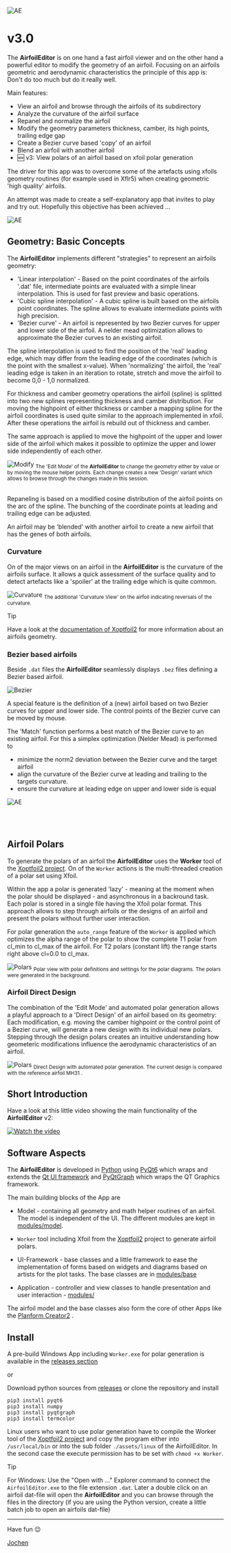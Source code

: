 ![AE](images/AirfoilEditor_logo.png "Screenshot of the AirfoilEditor ")

# v3.0


The **AirfoilEditor** is on one hand a fast airfoil viewer and on the other hand a powerful editor to modify the geometry of an airfoil. Focusing on an airfoils geometric and aerodynamic characteristics the principle of this app is: Don't do too much but do it really well.


Main features:  

* View an airfoil and browse through the airfoils of its subdirectory
* Analyze the curvature of the airfoil surface
* Repanel and normalize the airfoil
* Modify the geometry parameters thickness, camber, its high points, trailing edge gap  
* Create a Bezier curve based 'copy' of an airfoil 
* Blend an airfoil with another airfoil 
* :new:  v3: View polars of an airfoil based on xfoil polar generation

The driver for this app was to overcome some of the artefacts using xfoils geometry routines (for example used in Xflr5) when creating geometric 'high quality' airfoils. 

An attempt was made to create a self-explanatory app that invites to play and try out. Hopefully this objective has been achieved ... 


![AE](images/AirfoilEditor_App.png "Screenshot of the AirfoilEditor ")


## Geometry: Basic Concepts

The **AirfoilEditor** implements different "strategies" to represent an airfoils geometry:

- 'Linear interpolation' -  Based on the point coordinates of the airfoils '.dat' file, intermediate points are evaluated with a simple linear interpolation. This is used for fast preview and basic operations.
- 'Cubic spline interpolation' - A cubic spline is built based on the airfoils point coordinates. The spline allows to evaluate intermediate points with high precision.
- 'Bezier curve' - An airfoil is represented by two Bezier curves for upper and lower side of the airfoil. A nelder mead optimization allows to approximate the Bezier curves to an existing airfoil.


The spline interpolation is used to find the position of the 'real' leading edge, which may differ from the leading edge of the coordinates (which is the point with the smallest x-value). When 'normalizing' the airfoil, the 'real' leading edge is taken in an iteration to rotate, stretch and move the airfoil to become 0,0 - 1,0 normalized.

For thickness and camber geometry operations the airfoil (spline) is splitted into two new splines representing thickness and camber distribution. For moving the highpoint of either thickness or camber a mapping spline for the airfoil coordinates is used quite similar to the approach implemented in xfoil. After these operations the airfoil is rebuild out of thickness and camber. 

The same approach is applied to move the highpoint of the upper and lower side of the airfoil which makes it possible to optimize the upper and lower side independently of each other.



![Modify](images/Modify.png "Screenshot of Modifying Airfoil")
<sub>The 'Edit Mode' of the **AirfoilEditor** to change the geometry either by value or by moving the mouse helper points. Each change creates a new 'Design' variant which allows to browse through the changes made in this session. </sub>
<br></br>

Repaneling is based on a modified cosine distribution of the airfoil points on the arc of the spline. The bunching of the coordinate points at leading and trailing edge can be adjusted. 

An airfoil may be 'blended' with another airfoil to create a new airfoil that has the genes of both airfoils.

### Curvature 

On of the major views on an airfoil in the **AirfoilEditor** is the curvature of the airfoils surface. It allows a quick assessment of the surface quality and to detect artefacts like a 'spoiler' at the trailing edge which is quite common. 


![Curvature](images/Curvature.png "Screenshot of Curvature")
<sub>The additional 'Curvature View' on the airfoil indicating reversals of the curvature. </sub>

> [!TIP]
Have a look at the [documentation of Xoptfoil2](https://jxjo.github.io/Xoptfoil2/docs/geometry) for more information about an airfoils geometry.  


### Bezier based airfoils 

Beside `.dat` files the **AirfoilEditor** seamlessly displays `.bez` files defining a Bezier based airfoil. 

![Bezier](images/Bezier.png "Screenshot of Bezier curve definition")


A special feature is the definition of a (new) airfoil based on two Bezier curves for upper and lower side. The  control points of the Bezier curve can be moved by mouse.

The 'Match' function performs a best match of the Bezier curve to an existing airfoil. For this a simplex optimization (Nelder Mead) is performed to 
- minimize the norm2 deviation between the Bezier curve and the target airfoil
- align the curvature of the Bezier curve at leading and trailing to the targets curvature. 
- ensure the curvature at leading edge on upper and lower side is equal 


![AE](images/Match_Bezier.png "Screenshot of Bezier curve definition")

<!---
## Hicks-Henne based airfoils 

Hicks-Henne “bump” functions are applied to a base airfoil and add a linear combination of single-signed sine functions to deform its upper and lower surfaces to create a new airfoil shape.
They are used in the airfoil optimizer Xoptfoil2 as an alternative to Bezier curves to create new airfoil designs. 

The Airfoil Editor allows to visualize the Hicks-Henne functions which were applied to an airfoil. For this a special file format '.hicks' is used to interchange with Xoptfoil2.

![PC2](images/AirfoilEditor_Hicks-Henne.png "Screenshot of Hicks-Henne based airfoil")
<sup>Visualization of the Hicks-Henne bump functions, which were applied to the upper and lower side of the airfoil</sup>

-->
<br></br>

## Airfoil Polars

To generate the polars of an airfoil the **AirfoilEditor** uses the **Worker** tool of the [Xoptfoil2 project](https://jxjo.github.io/Xoptfoil2). On of the `Worker` actions is the multi-threaded creation of a polar set using Xfoil.

Within the app a polar is generated 'lazy' - meaning at the moment when the polar should be displayed - and asynchronous in a backround task. Each polar is stored in a single file having the Xfoil polar format. This approach allows to step through airfoils or the designs of an airfoil and present the polars without further user interaction.

For polar generation the `auto_range` feature of the `Worker` is applied which optimizes the alpha range of the polar to show the complete T1 polar from cl_min to cl_max of the airfoil. For T2 polars (constant lift) the range starts right above cl=0.0 to cl_max.


![Polars](images/Polars.png "Screenshot of Polar Generation")
<sub>Polar view with polar definitions and settings for the polar diagrams. The polars were generated in the background. </sub>

### Airfoil Direct Design 

The combination of the 'Edit Mode' and automated polar generation allows a playful approach to a 'Direct Design' of an airfoil based on its geometry: Each modification, e.g. moving the camber highpoint or the control point of a Bezier curve, will generate a new design with its individual new polars. Stepping through the design polars creates an intuitive understanding how geometeric modifications influence the aerodynamic characteristics of an airfoil. 


![Polars](images/Polars_direct_design.png "Direct Design with polar gneration")
<sub>Direct Design with automated polar generation. The current design is compared with the reference airfoil MH31
. </sub>



## Short Introduction 

Have a look at this little video showing the main functionality of the **AirfoilEditor** v2:

[![Watch the video](https://img.youtube.com/vi/gkgPbVkOAcU/maxresdefault.jpg)](https://youtu.be/gkgPbVkOAcU)



## Software Aspects

The **AirfoilEditor** is developed in  [Python](https://www.python.org/) using [PyQt6](https://pypi.org/project/PyQt6/) which wraps and extends the [Qt UI framework](https://www.qt.io/product/framework) and [PyQtGraph](https://www.pyqtgraph.org/) which wraps the QT Graphics framework. 

The main building blocks of the App are
* Model - containing all geometry and math helper routines of an airfoil. The model is independent of the UI. The different modules are kept in [modules/model](modules/model).

*  `Worker` tool including Xfoil from the [ Xoptfoil2](https://jxjo.github.io/Xoptfoil2) project to generate airfoil polars.

* UI-Framework - base classes and a little framework to ease the implementation of forms based on widgets and diagrams based on artists for the plot tasks. The base classes are in [modules/base](modules/base) 

* Application - controller and view classes to handle presentation and user interaction - [modules/](modules/) 

The airfoil model and the base classes also form the core of other Apps like the [Planform Creator2](https://github.com/jxjo/PlanformCreator2) . 

##  Install

A pre-build Windows App including `Worker.exe` for polar generation is available in the [releases section](https://github.com/jxjo/AirfoilEditor/releases)  

or 

Download python sources from [releases](https://github.com/jxjo/AirfoilEditor/releases) or clone the repository and install 

```
pip3 install pyqt6
pip3 install numpy
pip3 install pyqtgraph 
pip3 install termcolor
```

Linux users who want to use polar generation have to compile the Worker tool of the [ Xoptfoil2 project](https://jxjo.github.io/Xoptfoil2) and copy the program either into `/usr/local/bin` or into the sub folder `./assets/linux` of the AirfoilEditor. In the second case the execute permission has to be set with `chmod +x Worker`.  

> [!TIP]
 For Windows: Use the "Open with ..." Explorer command to connect the `AirfoilEditor.exe` to the file extension `.dat`. Later a double click on an airfoil dat-file will open the **AirfoilEditor** and you can browse through the files in the directory (if you are using the Python version, create a little batch job to open an airfoils dat-file)  

---

Have fun :wink:

[Jochen](mailto:jochen@jxjo.de)  

